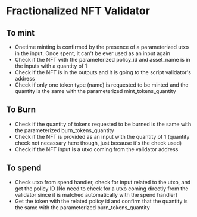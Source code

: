 # Fractionalized NFT Validator

## To mint
- Onetime minting is confirmed by the presence of a parameterized utxo in the input. Once spent, it can't be ever used as an input again
- Check if the NFT with the parameterized policy_id and asset_name is in the inputs with a quantity of 1
- Check if the NFT is in the outputs and it is going to the script validator's address
- Check if only one token type (name) is requested to be minted and the quantity is the same with the parameterized mint_tokens_quantity

## To Burn
- Check if the quantity of tokens requested to be burned is the same with the parameterized burn_tokens_quantity
- Check if the NFT is provided as an input with the quantity of 1 (quantity check not necassary here though, just because it's the check used)
- Check if the NFT input is a utxo coming from the validator address

## To spend
- Check utxo from spend handler, check for input related to the utxo, and get the policy ID (No need to check for a utxo coming directly from the validator since it is matched automatically with the spend handler)
- Get the token with the related policy id and confirm that the quantity is the same with the parameterized burn_tokens_quantity
